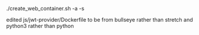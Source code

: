 ./create_web_container.sh -a -s

edited js/jwt-provider/Dockerfile to be from bullseye rather than stretch and python3 rather than python
